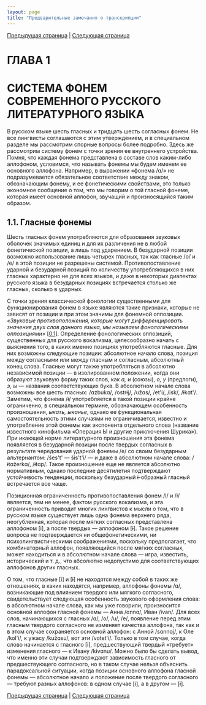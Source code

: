 ```yaml
---
layout: page
title: "Предварительные замечания о транскрипции"
---
```


[Предыдущая страница](004.html) | [Следующая страница](012.html)

# ГЛАВА 1

# СИСТЕМА ФОНЕМ СОВРЕМЕННОГО РУССКОГО ЛИТЕРАТУРНОГО ЯЗЫКА 
В русском языке шесть гласных и тридцать шесть согласных фонем. Не все лингвисты соглашаются 
с этим утверждением, и в специальном разделе мы рассмотрим спорные вопросы более подробно. 
Здесь же рассмотрим систему фонем с точки зрения ее внутреннего устройства. Помня, что каждая
фонема представлена в составе слов каким-либо аллофоном, условимся, что называть фонемы мы 
будем именем ее основного аллофона. Например, в выражении «фонема /ɑ/» не подразумевается
обязательное соответствие между знаком, обозначающим фонему, и ее фонетическими свойствами, 
это только экономное сообщение о том, что мы говорим о той гласной фонеме, которая имеет 
основной аллофон, звучащий и произносящийся таким образом. 
## 1.1. Гласные фонемы 
Шесть гласных фонем употребляются для образования звуковых оболочек значимых единиц и для 
их различения не в любой фонетической позиции, а лишь под ударением. В безударной позиции 
возможно использование лишь четырех гласных, так как гласные /о/ и /e/ в этой позиции не 
разрешены системой. Противопоставление ударной и безударной позиций по количеству употребляющихся 
в них гласных характерно не для всех языков, и даже в некоторых диалектах русского языка в безударных 
позициях встречается столько же гласных, сколько в ударных. 

С точки зрения классической фонологии существенными для функционирования фонем в языке являются 
такие признаки, которые не зависят от позиции и при этом значимы для фонемной оппозиции. <i>«Звуковые 
противоположения, которые могут дифференцировать значения двух слов данного языка, мы называем
фонологическими оппозициями» </i>\[[0.1](004.html#%D0%BB%D0%B8%D1%82%D0%B5%D1%80%D0%B0%D1%82%D1%83%D1%80%D0%B0)\]. Определение фонологических оппозиций, существенных 
для русского вокализма, целесообразно начать с выяснения того, в каких именно позициях употребляются
гласные. Для них возможны следующие позиции: абсолютное начало слова, позиция между согласными
или между гласным и согласным, абсолютный конец слова. Гласные могут также употребляться в абсолютно 
независимой позиции — в изолированном положении, когда они образуют звуковую форму таких слов, 
как <i>а, и</i> (союзы), <i>о, у</i> (предлоги),<i> э, ы</i> — названия соответствующих букв. В абсолютном начале слова 
возможны все шесть гласных: /ɑzbukɑ/, /ostrɨj/, /užɑs/, /et'i/, /isk/, /ɨkɑt'/. Заметим, что фонема /ɨ/
употребляется в такой позиции крайне ограниченно, в специальном термине, обозначающем особенность 
произношения, <i>ыкать, ыканье</i>, однако ее функциональная самостоятельность этими случаями не ограничивается, 
известно и употребление этой фонемы как экспонента отдельного слова (название известного кинофильма
«Операция Ы и другие приключения Шурика»). При икающей норме литературного произношения эта
фонема появляется в безударной позиции после твердых согласных в результате чередования ударной 
фонемы /е/ со своим безударным альтернантом: /šes't' — šɨs't'i/ — и даже в абсолютном начале слова:
/ɨtɑžerkɑ/, /ɨtɑp/. Такое произношение еще не является абсолютно нормативным, однако последние 
десятилетия подтверждают устойчивость тенденции, поскольку безударный ɨ-образный гласный 
встречается все чаще. 

Позиционная ограниченность противопоставления фонем /i/ и /ɨ/ является, тем не менее, фактом русского
вокализма, и эта ограниченность приводит многих лингвистов к мысли о том, что в русском языке 
существует лишь одна фонема верхнего ряда, неогубленная, которая после мягких согласных 
представлена аллофоном [i], а после твердых — аллофоном [ɨ]. Такое решение вопроса не подтверждается 
ни общефонетическими, ни психолингвистическими соображениями, поскольку предполагает, что
комбинаторный аллофон, появляющийся после мягких согласных, может находиться и в абсолютном начале
слова — игра, известить, исторический и т. д., что абсолютно недопустимо для соответствующих 
аллофонов других гласных. 

О том, что гласные [i] и [ɨ] не находятся между собой в таких же отношениях, в каких находятся, например, 
аллофоны фонемы /ɑ/, возникающие под влиянием твердого или мягкого согласного, свидетельствует 
следующая особенность звукового оформления слова: в абсолютном начале слова, как мы уже говорили, 
произносится основной аллофон гласной фонемы — Анна /ɑnnɑ/, Иван /ivan/. Для всех слов, 
начинающихся с гласных /ɑ/, /o/, /u/, /e/, появление перед этим гласным твердого согласного 
не изменяет качества аллофона, так как и в этом случае сохраняется основной аллофон: 
с Анной /sɑnnɑj/, к Оле /kol'i/, к ужасу /kužɑsu/, вот эти /votet'i/. Только в том случае, когда слово 
начинается с гласного [i], предшествующий твердый «требует» изменения гласного — к Ивану /kɨvɑnu/. 
Можно было бы сделать вывод, что именно эти случаи подтверждают зависимость гласного от 
предшествующего согласного, но в таком случае нельзя объяснить парадоксальной ситуации, когда 
позиции основного аллофона гласной фонемы — абсолютное начало и положение после твердого 
согласного — требуют разных аллофонов: в одном случае [i], а в другом — [ɨ].

[Предыдущая страница](004.html) | [Следующая страница](012.html)